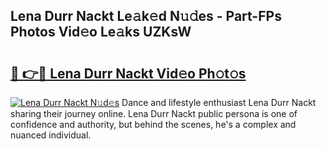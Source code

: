 ## Lena Durr Nackt Le𝚊k𝚎d N𝚞𝚍es - Part-FPs Photos Vid𝚎o Le𝚊ks UZKsW

# <h2><a href="http://fb513mx.evod.top/?m=Lena+Durr+Nackt">🔗 👉🔴 Lena Durr Nackt Vid𝚎o Ph𝚘t𝚘s</a></h2>

[![Lena Durr Nackt N𝚞d𝚎s](https://i.imgur.com/8V9OHl7.gif)](http://fb513mx.evod.top/?m=Lena+Durr+Nackt)
Dance and lifestyle enthusiast Lena Durr Nackt sharing their journey online. Lena Durr Nackt public persona is one of confidence and authority, but behind the scenes, he's a complex and nuanced individual. 
